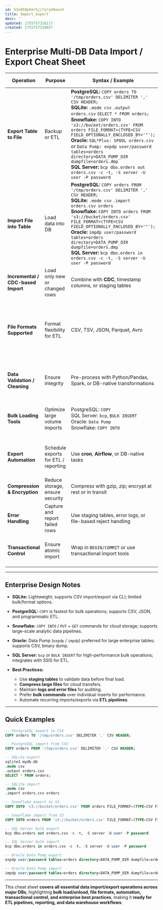 ```yaml
---
id: b3x858pkmr5jifyry40owvd
title: Import_export
desc: ''
updated: 1755757326117
created: 1755757318857
---
```


# **Enterprise Multi-DB Data Import / Export Cheat Sheet**

| Operation                          | Purpose                              | Syntax / Example                                                                                                                                                                                                                                                                                                                                                                                                                                                                                                           | DB Notes / Enterprise Tips                                                                                          |
| ---------------------------------- | ------------------------------------ | -------------------------------------------------------------------------------------------------------------------------------------------------------------------------------------------------------------------------------------------------------------------------------------------------------------------------------------------------------------------------------------------------------------------------------------------------------------------------------------------------------------------------- | ------------------------------------------------------------------------------------------------------------------- |
| **Export Table to File**           | Backup or ETL                        | **PostgreSQL:** `COPY orders TO '/tmp/orders.csv' DELIMITER ',' CSV HEADER;` <br> **SQLite:** `.mode csv` `.output orders.csv` `SELECT * FROM orders;` <br> **Snowflake:** `COPY INTO 's3://bucket/orders.csv' FROM orders FILE_FORMAT=(TYPE=CSV FIELD_OPTIONALLY_ENCLOSED_BY='"');` <br> **Oracle:** `SQL*Plus: SPOOL orders.csv` or `Data Pump: expdp user/password tables=orders directory=DATA_PUMP_DIR dumpfile=orders.dmp` <br> **SQL Server:** `bcp dbo.orders out orders.csv -c -t, -S server -U user -P password` | Enterprise: Use CSV, Parquet, or JSON for ETL pipelines; compress large files for cloud storage.                    |
| **Import File into Table**         | Load data into DB                    | **PostgreSQL:** `COPY orders FROM '/tmp/orders.csv' DELIMITER ',' CSV HEADER;` <br> **SQLite:** `.mode csv` `.import orders.csv orders` <br> **Snowflake:** `COPY INTO orders FROM 's3://bucket/orders.csv' FILE_FORMAT=(TYPE=CSV FIELD_OPTIONALLY_ENCLOSED_BY='"');` <br> **Oracle:** `impdp user/password tables=orders directory=DATA_PUMP_DIR dumpfile=orders.dmp` <br> **SQL Server:** `bcp dbo.orders in orders.csv -c -t, -S server -U user -P password`                                                            | Enterprise: Validate schema compatibility, handle duplicates, and enforce constraints.                              |
| **Incremental / CDC-based Import** | Load only new or changed rows        | Combine with **CDC**, timestamp columns, or staging tables                                                                                                                                                                                                                                                                                                                                                                                                                                                                 | Enterprise: reduces load time; avoids full table reload.                                                            |
| **File Formats Supported**         | Format flexibility for ETL           | CSV, TSV, JSON, Parquet, Avro                                                                                                                                                                                                                                                                                                                                                                                                                                                                                              | Enterprise: choose format based on downstream analytics/storage (CSV for simplicity, Parquet for columnar queries). |
| **Data Validation / Cleaning**     | Ensure integrity                     | Pre-process with Python/Pandas, Spark, or DB-native transformations                                                                                                                                                                                                                                                                                                                                                                                                                                                        | Enterprise: validate column types, NULLs, duplicates, and encoding before load.                                     |
| **Bulk Loading Tools**             | Optimize large volume imports        | PostgreSQL: `COPY` <br> SQL Server: `bcp`, `BULK INSERT` <br> Oracle: `Data Pump` <br> Snowflake: `COPY INTO`                                                                                                                                                                                                                                                                                                                                                                                                              | Enterprise: faster than row-by-row inserts; ensure transactional safety.                                            |
| **Export Automation**              | Schedule exports for ETL / reporting | Use **cron**, **Airflow**, or DB-native tasks                                                                                                                                                                                                                                                                                                                                                                                                                                                                              | Enterprise: automate nightly or incremental exports for analytics pipelines.                                        |
| **Compression & Encryption**       | Reduce storage, ensure security      | Compress with gzip, zip; encrypt at rest or in transit                                                                                                                                                                                                                                                                                                                                                                                                                                                                     | Enterprise: essential for cloud storage and compliance.                                                             |
| **Error Handling**                 | Capture and report failed rows       | Use staging tables, error logs, or file-based reject handling                                                                                                                                                                                                                                                                                                                                                                                                                                                              | Enterprise: ensures reliability for ETL processes.                                                                  |
| **Transactional Control**          | Ensure atomic import                 | Wrap in `BEGIN/COMMIT` or use transactional import tools                                                                                                                                                                                                                                                                                                                                                                                                                                                                   | Enterprise: prevent partial loads and maintain data integrity.                                                      |

---

## **Enterprise Design Notes**

* **SQLite:** Lightweight; supports CSV import/export via CLI; limited bulk/format options.
* **PostgreSQL:** `COPY` is fastest for bulk operations; supports CSV, JSON, and programmatic ETL.
* **Snowflake:** `COPY INTO` / `PUT` + `GET` commands for cloud storage; supports large-scale analytic data pipelines.
* **Oracle:** Data Pump (`expdp` / `impdp`) preferred for large enterprise tables; supports CSV, binary dump.
* **SQL Server:** `bcp` or `BULK INSERT` for high-performance bulk operations; integrates with SSIS for ETL.
* **Best Practices:**

  * Use **staging tables** to validate data before final load.
  * **Compress large files** for cloud transfers.
  * Maintain **logs and error files** for auditing.
  * Prefer **bulk commands** over individual inserts for performance.
  * Automate recurring imports/exports via **ETL pipelines**.

---

## **Quick Examples**

```sql
-- PostgreSQL export to CSV
COPY orders TO '/tmp/orders.csv' DELIMITER ',' CSV HEADER;

-- PostgreSQL import from CSV
COPY orders FROM '/tmp/orders.csv' DELIMITER ',' CSV HEADER;

-- SQLite export
sqlite3 mydb.db
.mode csv
.output orders.csv
SELECT * FROM orders;

-- SQLite import
.mode csv
.import orders.csv orders

-- Snowflake export to S3
COPY INTO 's3://bucket/orders.csv' FROM orders FILE_FORMAT=(TYPE=CSV FIELD_OPTIONALLY_ENCLOSED_BY='"');

-- Snowflake import from S3
COPY INTO orders FROM 's3://bucket/orders.csv' FILE_FORMAT=(TYPE=CSV FIELD_OPTIONALLY_ENCLOSED_BY='"');

-- SQL Server bulk export
bcp dbo.orders out orders.csv -c -t, -S server -U user -P password

-- SQL Server bulk import
bcp dbo.orders in orders.csv -c -t, -S server -U user -P password

-- Oracle Data Pump export
expdp user/password tables=orders directory=DATA_PUMP_DIR dumpfile=orders.dmp

-- Oracle Data Pump import
impdp user/password tables=orders directory=DATA_PUMP_DIR dumpfile=orders.dmp
```

---

This cheat sheet **covers all essential data import/export operations across major DBs**, highlighting **bulk load/unload, file formats, automation, transactional control, and enterprise best practices**, making it **ready for ETL pipelines, reporting, and data warehouse workflows**.

